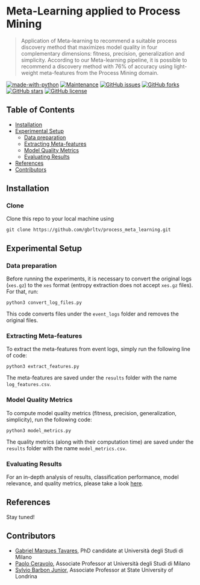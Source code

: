 # Meta-Learning applied to Process Mining

> Application of Meta-learning to recommend a suitable process discovery method that maximizes model quality in four complementary dimensions: fitness, precision, generalization and simplicity. According to our Meta-learning pipeline, it is possible to recommend a discovery method with 76% of accuracy using light-weight meta-features from the Process Mining domain.

[![made-with-python](https://img.shields.io/badge/Made%20with-Python-1f425f.svg)](https://www.python.org/)
[![Maintenance](https://img.shields.io/badge/Maintained%3F-yes-green.svg)](https://github.com/gbrltv/process_meta_learning/graphs/commit-activity)
[![GitHub issues](https://img.shields.io/github/issues/gbrltv/process_meta_learning)](https://img.shields.io/github/issues/gbrltv/process_meta_learning)
[![GitHub forks](https://img.shields.io/github/forks/gbrltv/process_meta_learning)](https://github.com/forks/gbrltv/process_meta_learning)
[![GitHub stars](https://img.shields.io/github/stars/gbrltv/process_meta_learning)](https://img.shields.io/github/stars/gbrltv/process_meta_learning)
[![GitHub license](https://img.shields.io/github/license/gbrltv/process_meta_learning)](https://img.shields.io/github/license/gbrltv/process_meta_learning)

## Table of Contents

- [Installation](#installation)
- [Experimental Setup](#experimental-setup)
  - [Data preparation](#data-preparation)
  - [Extracting Meta-features](#extracting-meta-features)
  - [Model Quality Metrics](#model-quality-metrics)
  - [Evaluating Results](https://github.com/gbrltv/process_meta_learning/blob/main/evaluation.ipynb)
- [References](#references)
- [Contributors](#contributors)

## Installation

### Clone

Clone this repo to your local machine using

```shell
git clone https://github.com/gbrltv/process_meta_learning.git
```

## Experimental Setup

### Data preparation


Before running the experiments, it is necessary to convert the original logs (`xes.gz`) to the `xes` format (entropy extraction does not accept `xes.gz` files). For that, run:

```shell
python3 convert_log_files.py
```

This code converts files under the `event_logs` folder and removes the original files.


### Extracting Meta-features

To extract the meta-features from event logs, simply run the following line of code:

```shell
python3 extract_features.py
```

The meta-features are saved under the `results` folder with the name `log_features.csv`.


### Model Quality Metrics

To compute model quality metrics (fitness, precision, generalization, simplicity), run the following code:


```shell
python3 model_metrics.py
```

The quality metrics (along with their computation time) are saved under the `results` folder with the name `model_metrics.csv`.

### Evaluating Results

For an in-depth analysis of results, classification performance, model relevance, and quality metrics, please take a look [here](https://github.com/gbrltv/process_meta_learning/blob/main/evaluation.ipynb).

## References

Stay tuned!


## Contributors

- [Gabriel Marques Tavares](https://www.researchgate.net/profile/Gabriel_Tavares6), PhD candidate at Università degli Studi di Milano
- [Paolo Ceravolo](https://www.unimi.it/en/ugov/person/paolo-ceravolo), Associate Professor at Università degli Studi di Milano
- [Sylvio Barbon Junior](http://www.barbon.com.br/), Associate Professor at State University of Londrina

